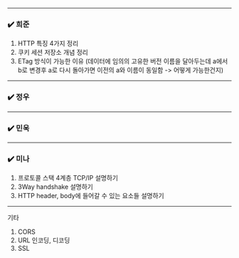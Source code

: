 

***
### ✔️ 희준
1. HTTP 특징 4가지 정리
2. 쿠키 세션 저장소 개념 정리
3. ETag 방식이 가능한 이유
   (데이터에 임의의 고유한 버전 이름을 달아두는데 a에서 b로 변경후 a로 다시 돌아가면 
    이전의 a와 이름이 동일함 -> 어떻게 가능한건지)
***
### ✔️ 정우


***
### ✔️ 민욱

***
### ✔️ 미나
1. 프로토콜 스택 4계층 TCP/IP 설명하기
2. 3Way handshake 설명하기
3. HTTP header, body에 들어갈 수 있는 요소들 설명하기
***
기타 
1. CORS
2. URL 인코딩, 디코딩
3. SSL 